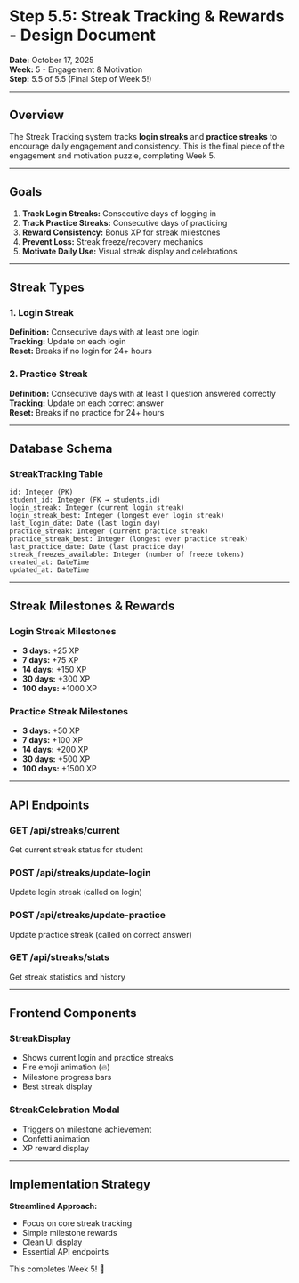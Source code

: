 # Step 5.5: Streak Tracking & Rewards - Design Document

**Date:** October 17, 2025  
**Week:** 5 - Engagement & Motivation  
**Step:** 5.5 of 5.5 (Final Step of Week 5!)

---

## Overview

The Streak Tracking system tracks **login streaks** and **practice streaks** to encourage daily engagement and consistency. This is the final piece of the engagement and motivation puzzle, completing Week 5.

---

## Goals

1. **Track Login Streaks:** Consecutive days of logging in
2. **Track Practice Streaks:** Consecutive days of practicing
3. **Reward Consistency:** Bonus XP for streak milestones
4. **Prevent Loss:** Streak freeze/recovery mechanics
5. **Motivate Daily Use:** Visual streak display and celebrations

---

## Streak Types

### 1. Login Streak
**Definition:** Consecutive days with at least one login  
**Tracking:** Update on each login  
**Reset:** Breaks if no login for 24+ hours  

### 2. Practice Streak
**Definition:** Consecutive days with at least 1 question answered correctly  
**Tracking:** Update on each correct answer  
**Reset:** Breaks if no practice for 24+ hours  

---

## Database Schema

### StreakTracking Table
```
id: Integer (PK)
student_id: Integer (FK → students.id)
login_streak: Integer (current login streak)
login_streak_best: Integer (longest ever login streak)
last_login_date: Date (last login day)
practice_streak: Integer (current practice streak)
practice_streak_best: Integer (longest ever practice streak)
last_practice_date: Date (last practice day)
streak_freezes_available: Integer (number of freeze tokens)
created_at: DateTime
updated_at: DateTime
```

---

## Streak Milestones & Rewards

### Login Streak Milestones
- **3 days:** +25 XP
- **7 days:** +75 XP
- **14 days:** +150 XP
- **30 days:** +300 XP
- **100 days:** +1000 XP

### Practice Streak Milestones
- **3 days:** +50 XP
- **7 days:** +100 XP
- **14 days:** +200 XP
- **30 days:** +500 XP
- **100 days:** +1500 XP

---

## API Endpoints

### GET /api/streaks/current
Get current streak status for student

### POST /api/streaks/update-login
Update login streak (called on login)

### POST /api/streaks/update-practice
Update practice streak (called on correct answer)

### GET /api/streaks/stats
Get streak statistics and history

---

## Frontend Components

### StreakDisplay
- Shows current login and practice streaks
- Fire emoji animation (🔥)
- Milestone progress bars
- Best streak display

### StreakCelebration Modal
- Triggers on milestone achievement
- Confetti animation
- XP reward display

---

## Implementation Strategy

**Streamlined Approach:**
- Focus on core streak tracking
- Simple milestone rewards
- Clean UI display
- Essential API endpoints

This completes Week 5! 🎉

